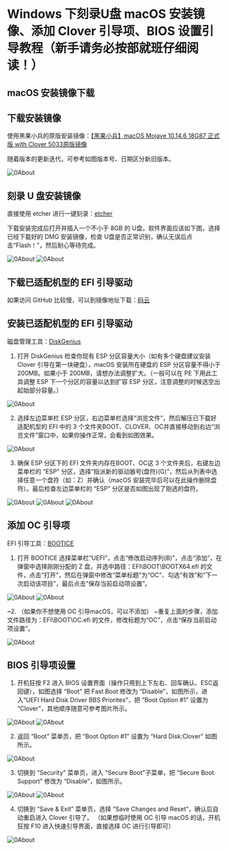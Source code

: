 # Windows 下刻录U盘 macOS 安装镜像、添加 Clover 引导项、BIOS 设置引导教程（新手请务必按部就班仔细阅读！）

## macOS 安装镜像下载

## 下载安装镜像

使用黑果小兵的原版安装镜像：[【黑果小兵】macOS Mojave 10.14.6 18G87 正式版 with Clover 5033原版镜像](https://mirrors.dtops.cc/iso/MacOS/daliansky_macos/)

随着版本的更新迭代，可参考如图版本号、日期区分新旧版本。

![0About](ScreenShot/1_1.jpg)



## 刻录 U 盘安装镜像

直接使用 etcher 进行一键刻录：[etcher](https://www.balena.io/etcher/)

下载安装完成后打开并插入一个不小于 8GB 的 U盘，软件界面应该如下图，选择已经下载好的 DMG 安装镜像，检查 U盘是否正常识别，确认无误后点击“Flash！”，然后耐心等待完成。

![0About](ScreenShot/1_2.jpg)
![0About](ScreenShot/1_3.jpg)



## 下载已适配机型的 EFI 引导驱动

如果访问 GitHub 比较慢，可以到镜像地址下载：[码云](https://gitee.com/lgs3137/MR_S1-macOS)



## 安装已适配机型的 EFI 引导驱动

磁盘管理工具：[DiskGenius](http://www.diskgenius.cn/download.php)

1. 打开 DiskGenius 检查你现有 ESP 分区容量大小（如有多个硬盘建议安装Clover 引导在第一块硬盘），macOS 安装所在硬盘的 ESP 分区容量不得小于 200MB。如果小于 200MB，请想办法调整扩大。（一般可以在 PE 下用此工具调整 ESP 下一个分区的容量以达到扩容 ESP 分区，注意调整的时候选空出起始部分容量。）

![0About](ScreenShot/2.jpg)

2. 选择左边菜单栏 ESP 分区，右边菜单栏选择“浏览文件”，然后解压已下载好适配机型的 EFI 中的 3 个文件夹BOOT、CLOVER、OC并直接移动到右边“浏览文件”窗口中，如果你操作正常，会看到如图效果。

![0About](ScreenShot/3.jpg)

3. 确保 ESP 分区下的 EFI 文件夹内存在BOOT、OC这 3 个文件夹后，右键左边菜单栏的 “ESP” 分区，选择“指派新的驱动器号(盘符)(G)”，然后从列表中选择任意一个盘符（如：Z）并确认（macOS 安装完毕后可以在此操作删除盘符）。最后检查左边菜单栏的 “ESP” 分区是否如图出现了刚选的盘符。

![0About](ScreenShot/4_1.jpg)
![0About](ScreenShot/4_2.jpg)
![0About](ScreenShot/4_3.jpg)



## 添加 OC 引导项

EFI 引导工具：[BOOTICE](http://8dx.pc6.com/xjq6/BOOTICE_Tool.zip)

1. 打开 BOOTICE 选择菜单栏“UEFI”，点击“修改启动序列(B)”，点击“添加”，在弹窗中选择刚刚分配的 Z 盘，并选中路径：EFI\BOOT\BOOTX64.efi 的文件，点击“打开”，然后在弹窗中修改“菜单标题”为“OC”、勾选“有效”和“下一次启动该项目”，最后点击“保存当前启动项设置”。

![0About](ScreenShot/5_1.jpg)
![0About](ScreenShot/5_2.jpg)


~2. （如果你不想使用 OC 引导macOS，可以不添加）
~重复上面的步骤，添加文件路径为：EFI\BOOT\OC.efi 的文件，修改标题为“OC”，点击“保存当前启动项设置”。

![0About](ScreenShot/5_3.jpg)



## BIOS 引导项设置

1. 开机狂按 F2 进入 BIOS 设置界面（操作只用到上下左右、回车确认、ESC返回键），如图选择 “Boot” 把 Fast Boot 修改为 “Disable”，如图所示，进入“UEFI Hard Disk Driver BBS Priorites”，把 “Boot Option #1” 设置为 “Clover”，其他顺序随意可参考图片所示。

![0About](ScreenShot/6_1.jpg)
![0About](ScreenShot/6_2.jpg)

2. 返回 “Boot” 菜单页，把 “Boot Option #1” 设置为 “Hard Disk:Clover” 如图所示。

 ![0About](ScreenShot/6_3.jpg)

 3. 切换到 “Security” 菜单页，进入 "Secure Boot"子菜单，把 “Secure Boot Support” 修改为 “Disable”，如图所示。

![0About](ScreenShot/6_4.jpg)
![0About](ScreenShot/6_5.jpg)

4. 切换到 “Save & Exit” 菜单页，选择 “Save Changes and Reset”，确认后自动重启进入 Clover 引导了。
（如果想临时使用 OC 引导 macOS 的话，开机狂按 F10 进入快速引导界面，直接选择 OC 进行引导即可）

![0About](ScreenShot/6_6.jpg)
